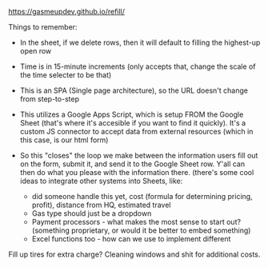 https://gasmeupdev.github.io/refill/

Things to remember: 
- In the sheet, if we delete rows, then it will default to filling the highest-up open row 
- Time is in 15-minute increments (only accepts that, change the scale of the time selecter to be that) 
- This is an SPA (Single page architecture), so the URL doesn't change from step-to-step



- This utilizes a Google Apps Script, which is setup FROM the Google Sheet (that's where it's accesible if you want to find it quickly). It's a custom JS connector to accept data from external resources (which in this case, is our html form) 

- So this "closes" the loop we make between the information users fill out on the form, submit it, and send it to the Google Sheet row. Y'all can then do what you please with the information there. (there's some cool ideas to integrate other systems into Sheets, like: 
  - did someone handle this yet, cost (formula for determining pricing, profit), distance from HQ, estimated travel
  - Gas type should just be a dropdown
  - Payment processors - what makes the most sense to start out? (something proprietary, or would it be better to embed something)
  - Excel functions too - how can we use to implement different
 
Fill up tires for extra charge? Cleaning windows and shit for additional costs. 